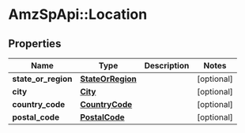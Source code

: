 # AmzSpApi::Location

## Properties
Name | Type | Description | Notes
------------ | ------------- | ------------- | -------------
**state_or_region** | [**StateOrRegion**](StateOrRegion.md) |  | [optional] 
**city** | [**City**](City.md) |  | [optional] 
**country_code** | [**CountryCode**](CountryCode.md) |  | [optional] 
**postal_code** | [**PostalCode**](PostalCode.md) |  | [optional] 

